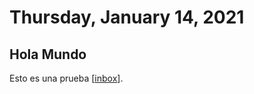 # Thursday, January 14, 2021

## Hola Mundo

Esto es una prueba [[inbox]].

[//begin]: # "Autogenerated link references for markdown compatibility"
[inbox]: ../inbox.md "Inbox"
[//end]: # "Autogenerated link references"